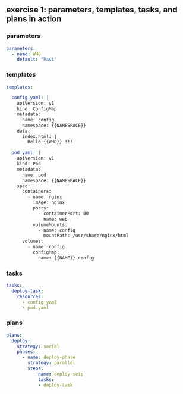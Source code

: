 ## exercise 1: parameters, templates, tasks, and plans in action

### parameters

```yaml
parameters:
  - name: WHO
    default: "Ravi"
```

### templates

```yaml
templates:

  config.yaml: |
    apiVersion: v1
    kind: ConfigMap
    metadata:
      name: config
      namespace: {{NAMESPACE}}
    data:
      index.html: |
        Hello {{WHO}} !!!

  pod.yaml: |
    apiVersion: v1
    kind: Pod
    metadata:
      name: pod
      namespace: {{NAMESPACE}}
    spec:
      containers:
        - name: nginx
          image: nginx
          ports:
            - containerPort: 80
              name: web
          volumeMounts:
            - name: config
              mountPath: /usr/share/nginx/html
      volumes:
        - name: config
          configMap:
            name: {{NAME}}-config
```

### tasks

```yaml
tasks:
  deploy-task:
    resources:
      - config.yaml
      - pod.yaml
```

### plans

```yaml
plans:
  deploy:
    strategy: serial
    phases:
      - name: deploy-phase
        strategy: parallel
        steps:
          - name: deploy-setp
            tasks:
            - deploy-task
```
